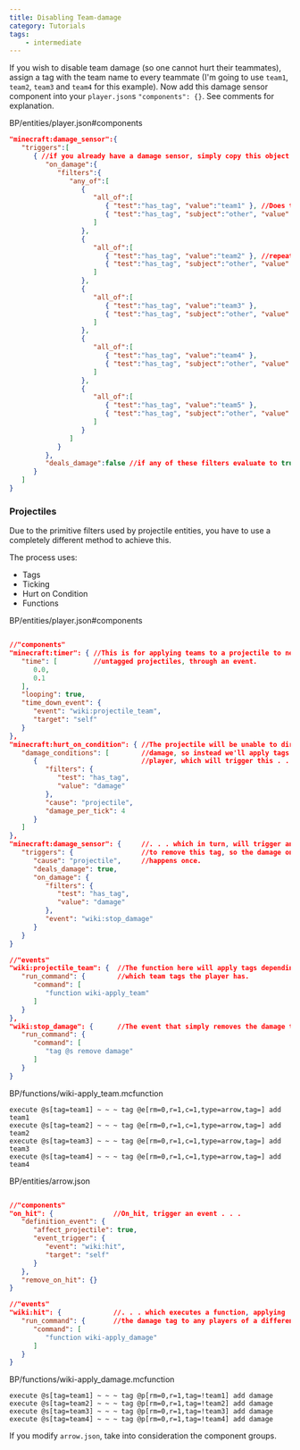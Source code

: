 ```yaml
---
title: Disabling Team-damage
category: Tutorials
tags:
    - intermediate
---
```


If you wish to disable team damage (so one cannot hurt their teammates), assign a tag with the team name to every teammate (I'm going to use `team1`, `team2`, `team3` and `team4` for this example).
Now add this damage sensor component into your `player.json`s `"components": {}`. See comments for explanation.

<CodeHeader>BP/entities/player.json#components</CodeHeader>

```json
"minecraft:damage_sensor":{
   "triggers":[
      { //if you already have a damage sensor, simply copy this object into the "triggers" array
         "on_damage":{
            "filters":{
               "any_of":[
                  {
                     "all_of":[
                        { "test":"has_tag", "value":"team1" }, //Does the player have this tag?
                        { "test":"has_tag", "subject":"other", "value":"team1" } //If so, does the entity they're trying to hurt have this tag?
                     ]
                  },
                  {
                     "all_of":[
                        { "test":"has_tag", "value":"team2" }, //repeats for every team
                        { "test":"has_tag", "subject":"other", "value":"team2" }
                     ]
                  },
                  {
                     "all_of":[
                        { "test":"has_tag", "value":"team3" },
                        { "test":"has_tag", "subject":"other", "value":"team3" }
                     ]
                  },
                  {
                     "all_of":[
                        { "test":"has_tag", "value":"team4" },
                        { "test":"has_tag", "subject":"other", "value":"team4" }
                     ]
                  },
                  {
                     "all_of":[
                        { "test":"has_tag", "value":"team5" },
                        { "test":"has_tag", "subject":"other", "value":"team5" }
                     ]
                  }
               ]
            }
         },
         "deals_damage":false //if any of these filters evaluate to true in the current attack interaction, the target will not be hurt.
      }
   ]
}

```

### Projectiles

Due to the primitive filters used by projectile entities, you have to use a completely different method to achieve this.

The process uses:
-  Tags
-  Ticking
-  Hurt on Condition
-  Functions

<CodeHeader>BP/entities/player.json#components</CodeHeader>

```json

//"components"
"minecraft:timer": { //This is for applying teams to a projectile to nearby
   "time": [         //untagged projectiles, through an event.
      0.0,
      0.1
   ],
   "looping": true,
   "time_down_event": {
      "event": "wiki:projectile_team",
      "target": "self"
   }
},
"minecraft:hurt_on_condition": { //The projectile will be unable to directly deal
   "damage_conditions": [        //damage, so instead we'll apply tags to the
      {                          //player, which will trigger this . . .
         "filters": {
            "test": "has_tag",
            "value": "damage"
         },
         "cause": "projectile",
         "damage_per_tick": 4
      }
   ]
},
"minecraft:damage_sensor": {     //. . . which in turn, will trigger an event
   "triggers": {                 //to remove this tag, so the damage only
      "cause": "projectile",     //happens once.
      "deals_damage": true,
      "on_damage": {
         "filters": {
            "test": "has_tag",
            "value": "damage"
         },
         "event": "wiki:stop_damage"
      }
   }
}

//"events"
"wiki:projectile_team": {  //The function here will apply tags depending on
   "run_command": {        //which team tags the player has.
      "command": [
         "function wiki-apply_team"
      ]
   }
},
"wiki:stop_damage": {      //The event that simply removes the damage tag.
   "run_command": {
      "command": [
         "tag @s remove damage"
      ]
   }
}
```

<CodeHeader>BP/functions/wiki-apply_team.mcfunction</CodeHeader>

```
execute @s[tag=team1] ~ ~ ~ tag @e[rm=0,r=1,c=1,type=arrow,tag=] add team1
execute @s[tag=team2] ~ ~ ~ tag @e[rm=0,r=1,c=1,type=arrow,tag=] add team2
execute @s[tag=team3] ~ ~ ~ tag @e[rm=0,r=1,c=1,type=arrow,tag=] add team3
execute @s[tag=team4] ~ ~ ~ tag @e[rm=0,r=1,c=1,type=arrow,tag=] add team4

```

<CodeHeader>BP/entities/arrow.json</CodeHeader>

```json

//"components"
"on_hit": {               //On_hit, trigger an event . . .
   "definition_event": {
      "affect_projectile": true,
      "event_trigger": {
         "event": "wiki:hit",
         "target": "self"
      }
   },
   "remove_on_hit": {}
}

//"events"
"wiki:hit": {             //. . . which executes a function, applying
   "run_command": {       //the damage tag to any players of a different team!
      "command": [
         "function wiki-apply_damage"
      ]
   }
}
```

<CodeHeader>BP/functions/wiki-apply_damage.mcfunction</CodeHeader>

```
execute @s[tag=team1] ~ ~ ~ tag @p[rm=0,r=1,tag=!team1] add damage
execute @s[tag=team2] ~ ~ ~ tag @p[rm=0,r=1,tag=!team2] add damage
execute @s[tag=team3] ~ ~ ~ tag @p[rm=0,r=1,tag=!team3] add damage
execute @s[tag=team4] ~ ~ ~ tag @p[rm=0,r=1,tag=!team4] add damage

```

If you modify `arrow.json`, take into consideration the component groups.

